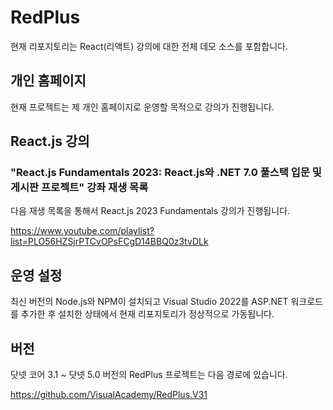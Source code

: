 # RedPlus

현재 리포지토리는 React(리액트) 강의에 대한 전체 데모 소스를 포함합니다.

## 개인 홈페이지

현재 프로젝트는 제 개인 홈페이지로 운영할 목적으로 강의가 진행됩니다.

## React.js 강의 

### "React.js Fundamentals 2023: React.js와 .NET 7.0 풀스택 입문 및 게시판 프로젝트" 강좌 재생 목록 

다음 재생 목록을 통해서 React.js 2023 Fundamentals 강의가 진행됩니다.

https://www.youtube.com/playlist?list=PLO56HZSjrPTCvOPsFCgD14BBQ0z3tvDLk

## 운영 설정

최신 버전의 Node.js와 NPM이 설치되고 Visual Studio 2022를 ASP.NET 워크로드를 추가한 후 설치한 상태에서 현재 리포지토리가 정상적으로 가동됩니다.

## 버전

닷넷 코어 3.1 ~ 닷넷 5.0 버전의 RedPlus 프로젝트는 다음 경로에 있습니다.

https://github.com/VisualAcademy/RedPlus.V31
